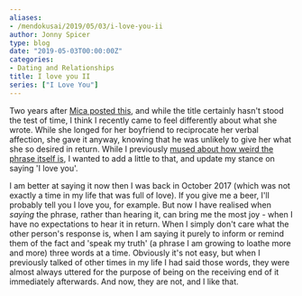 ```yaml
---
aliases:
- /mendokusai/2019/05/03/i-love-you-ii
author: Jonny Spicer
type: blog
date: "2019-05-03T00:00:00Z"
categories:
- Dating and Relationships
title: I love you II
series: ["I Love You"]
---
```

Two years after [Mica posted this](https://addhana.com/blog/4-metoo/), and while the title certainly hasn't stood the test of time, I think
I recently came to feel differently about what she wrote. While she longed for her boyfriend to reciprocate her verbal affection, she gave it anyway, knowing
that he was unlikely to give her what she so desired in return. While I previously [mused about how weird the phrase itself is](/blog/yesterday-my-roommate-posted-this-and),
I wanted to add a little to that, and update my stance on saying 'I love you'.

I am better at saying it now then I was back in October 2017 (which was not exactly a time in my life that was full of love). If you give me a beer, I'll probably tell you
I love you, for example. But now I have realised when *saying* the phrase, rather than hearing it, can bring me the most joy - when I have no expectations to hear it in return.
When I simply don't care what the other person's response is, when I am saying it purely to inform or remind them of the fact and 'speak my truth' (a phrase I am growing to loathe more
and more) three words at a time. Obviously it's not easy, but when I previously talked of other times in my life I had said those words, they were almost always uttered for the purpose
of being on the receiving end of it immediately afterwards. And now, they are not, and I like that.
